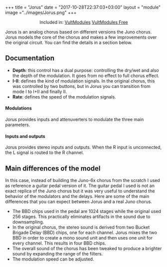 +++
title = "Jorus"
date = "2017-10-28T22:37:03+03:00"
layout = "module"
image ="../images/Jorus.png"
+++

<center>Included in: <a href="/premium/" class="btn btn-primary" role="button">VultModules</a> <a href="/free/" class="btn btn-primary" role="button">VultModules Free</a> </center>

Jorus is an analog chorus based on different versions the Juno chorus. Jorus models the core of the chorus and makes a few improvements over the original circuit. You can find the details in a section below.

## Documentation

- **Depth**: this control has a dual purpose: controlling the dry/wet and also the depth of the modulation. It goes from no effect to full chorus effect.
- **I-II**: defines the kind of modulation signals. In the original chorus, this was controlled by two buttons, but in Jorus you can transition from mode I to I+II and finally II.
- **Rate**: defines the speed of the modulation signals.

#### Modulations

Jorus provides inputs and attenuverters to modulate the three main parameters.

#### Inputs and outputs

Jorus provides stereo inputs and outputs. When the R input is unconnected, the L signal is routed to the R channel.

## Main differences of the model

In this case, instead of building the Juno-6x chorus from the scratch I used as reference a guitar pedal version of it. The guitar pedal I used is not an exact replica of the Juno chorus but it was very useful to understand the behavior of the modulators and the delays. Here are some of the main differences that you can expect between Jorus and a real Juno chorus.

- The BBD chips used in the pedal are 1024 stages while the original used 256 stages. This practically eliminates artifacts in the sound due to downsampling.
- In the original chorus, the stereo sound is derived from two Bucket Brigade Delay (BBD) chips, one for each channel. Jorus mixes the two BBD in order to create a mono sound unit and then uses one unit for every channel. This results in four BBD chips.
- The overall sound of the chorus has been tweaked to produce a brighter sound by expanding the range of the filters.
- The modulation speed can be adjusted.




